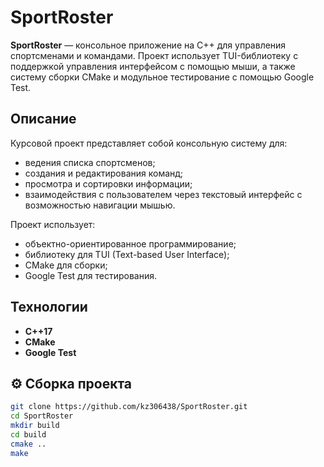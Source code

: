# SportRoster

**SportRoster** — консольное приложение на C++ для управления спортсменами и командами. Проект использует TUI-библиотеку с поддержкой управления интерфейсом с помощью мыши, а также систему сборки CMake и модульное тестирование с помощью Google Test.

## Описание

Курсовой проект представляет собой консольную систему для:
- ведения списка спортсменов;
- создания и редактирования команд;
- просмотра и сортировки информации;
- взаимодействия с пользователем через текстовый интерфейс с возможностью навигации мышью.

Проект использует:
- объектно-ориентированное программирование;
- библиотеку для TUI (Text-based User Interface);
- CMake для сборки;
- Google Test для тестирования.

## Технологии

- **C++17** 
- **CMake**
- **Google Test**

## ⚙️ Сборка проекта

```bash
git clone https://github.com/kz306438/SportRoster.git
cd SportRoster
mkdir build
cd build
cmake ..
make
